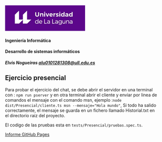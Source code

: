 ![Logo](img/logo.jpg)

#### Ingeniería Informática
#### Desarrollo de sistemas informáticos
##### Elvis Nogueiras alu0101281308@ull.edu.es

## Ejercicio presencial

Para probar el ejercicio del chat, se debe abrir el servidor en una terminal con : `npm run pserver` y en otra terminal abrir el cliente y enviar por linea de comandos el mensaje con el comando msn, ejemplo :`node dist/Presencial/cliente.ts msn --mensaje="Hola mundo"`, Si todo ha salido correctamente, el mensaje se guarda en un fichero llamado Historial.txt en el directorio raiz del proyecto. 

El codigo de las pruebas esta en `tests/Presencial/pruebas.spec.ts`.

[Informe GitHub Pages](https://ull-esit-inf-dsi-2021.github.io/ull-esit-inf-dsi-20-21-prct10-async-sockets-alu0101281308/)
